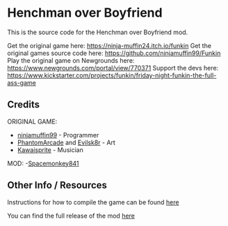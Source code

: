 # Henchman over Boyfriend

This is the source code for the Henchman over Boyfriend mod.

Get the original game here: https://ninja-muffin24.itch.io/funkin
Get the original games source code here: https://github.com/ninjamuffin99/Funkin
Play the original game on Newgrounds here: https://www.newgrounds.com/portal/view/770371
Support the devs here: https://www.kickstarter.com/projects/funkin/friday-night-funkin-the-full-ass-game


## Credits

ORIGINAL GAME:
- [ninjamuffin99](https://ninjamuffin99.newgrounds.com/) - Programmer
- [PhantomArcade](https://phantomarcade.newgrounds.com/) and [Evilsk8r](https://evilsk8r.newgrounds.com/) - Art
- [Kawaisprite](https://kawaisprite.newgrounds.com/) - Musician

MOD:
-[Spacemonkey841](https://gamebanana.com/members/1763051)

## Other Info / Resources

Instructions for how to compile the game can be found [here](https://github.com/ninjamuffin99/Funkin#readme)

You can find the full release of the mod [here](https://gamebanana.com/mods/184684)




